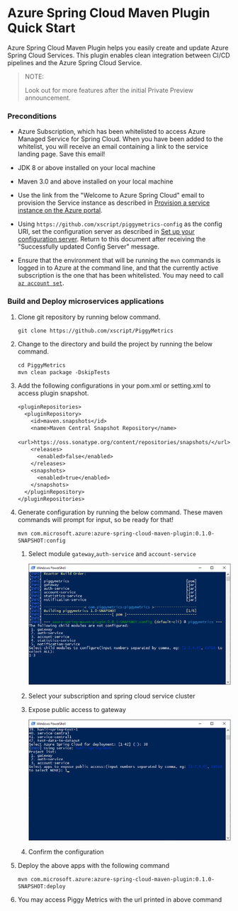 # Azure Spring Cloud Maven Plugin Quick Start

Azure Spring Cloud Maven Plugin helps you easily create and update Azure Spring Cloud Services.
 This plugin enables clean integration between CI/CD pipelines and the Azure Spring Cloud Service.

> NOTE:
>
> Look out for more features after the initial Private Preview announcement.

### Preconditions

- Azure Subscription, which has been whitelisted to access Azure Managed
  Service for Spring Cloud.  When you have been added to the whitelist,
  you will receive an email containing a link to the service landing
  page.  Save this email!

- JDK 8 or above installed on your local machine

- Maven 3.0 and above installed on your local machine

- Use the link from the "Welcome to Azure Spring Cloud" email to
  provision the Service instance as described in [Provision a service
  instance on the Azure
  portal](https://docs.microsoft.com/en-us/azure/spring-cloud/spring-cloud-quickstart-launch-app-maven#provision-a-service-instance-on-the-azure-portal).

- Using `https://github.com/xscript/piggymetrics-config` as the config URI, set the configuration server as described in [Set up your configuration server](https://docs.microsoft.com/en-us/azure/spring-cloud/spring-cloud-quickstart-launch-app-maven#set-up-your-configuration-server).  Return to this document after receiving the "Successfully updated Config Server" message.

- Ensure that the environment that will be running the `mvn` commands is
  logged in to Azure at the command line, and that the currently active
  subscription is the one that has been whitelisted.  You may need to call [`az account set`](https://docs.microsoft.com/en-us/cli/azure/account?view=azure-cli-latest#az-account-set).

### Build and Deploy microservices applications

1. Clone git repository by running below command.
    ```
    git clone https://github.com/xscript/PiggyMetrics
    ```
  
1. Change to the directory and build the project by running the below command.
    ```
    cd PiggyMetrics
    mvn clean package -DskipTests
    ```
1. Add the following configurations in your pom.xml or setting.xml to access plugin snapshot.
    ```
    <pluginRepositories>
      <pluginRepository>
        <id>maven.snapshots</id>
        <name>Maven Central Snapshot Repository</name>
        <url>https://oss.sonatype.org/content/repositories/snapshots/</url>
        <releases>
          <enabled>false</enabled>
        </releases>
        <snapshots>
          <enabled>true</enabled>
        </snapshots>
      </pluginRepository>
    </pluginRepositories>
    ```
    
1. Generate configuration by running the below command.  These maven commands will prompt for input, so be ready for that!
    ```
    mvn com.microsoft.azure:azure-spring-cloud-maven-plugin:0.1.0-SNAPSHOT:config
    ```
    1. Select module `gateway`,`auth-service` and `account-service`

        ![](./img/SelectChildModules.png)

    1. Select your subscription and spring cloud service cluster

    1. Expose public access to gateway

        ![](./img/ExposePublicAccess.png)
    
    1. Confirm the configuration

1. Deploy the above apps with the following command

    ``` 
    mvn com.microsoft.azure:azure-spring-cloud-maven-plugin:0.1.0-SNAPSHOT:deploy
    ```
    
1. You may access Piggy Metrics with the url printed in above command

